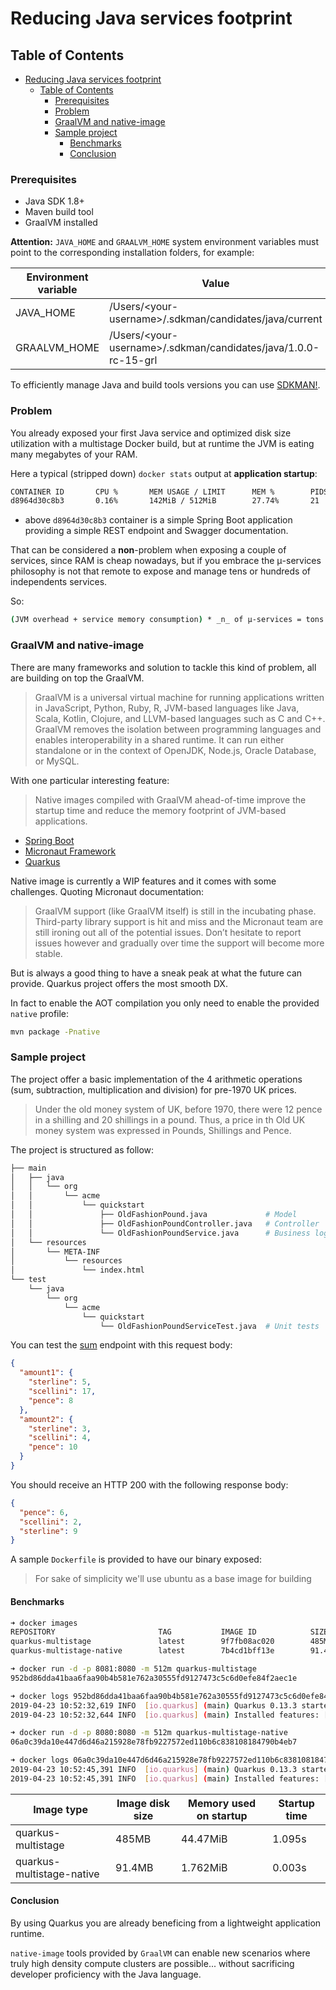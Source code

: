 # Reducing Java services footprint

## Table of Contents

- [Reducing Java services footprint](#reducing-java-services-footprint)
  - [Table of Contents](#table-of-contents)
    - [Prerequisites](#prerequisites)
    - [Problem](#problem)
    - [GraalVM and native-image](#graalvm-and-native-image)
    - [Sample project](#sample-project)
      - [Benchmarks](#benchmarks)
      - [Conclusion](#conclusion)

### Prerequisites

- Java SDK 1.8+
- Maven build tool
- GraalVM installed

**Attention:** `JAVA_HOME` and `GRAALVM_HOME` system environment variables must
point to the corresponding installation folders, for example:

| Environment variable | Value                                                           |
| -------------------- | --------------------------------------------------------------- |
| JAVA_HOME            | /Users/\<your-username>/.sdkman/candidates/java/current         |
| GRAALVM_HOME         | /Users/\<your-username>/.sdkman/candidates/java/1.0.0-rc-15-grl |

To efficiently manage Java and build tools versions you can use [SDKMAN!](https://sdkman.io/).

### Problem

You already exposed your first Java service and optimized disk size utilization
with a multistage Docker build, but at runtime the JVM is eating many megabytes
of your RAM.

Here a typical (stripped down) `docker stats` output at **application startup**:

```bash
CONTAINER ID       CPU %       MEM USAGE / LIMIT      MEM %        PIDS
d8964d30c8b3       0.16%       142MiB / 512MiB        27.74%       21
```

- above `d8964d30c8b3` container is a simple Spring Boot application providing a
  simple REST endpoint and Swagger documentation.

That can be considered a **non**-problem when exposing a couple of services,
since RAM is cheap nowadays, but if you embrace the μ-services philosophy is not
that remote to expose and manage tens or hundreds of independents services.

So:

```bash
(JVM overhead + service memory consumption) * _n_ of μ-services = tons of RAM (!!!)
```

### GraalVM and native-image

There are many frameworks and solution to tackle this kind of problem, all are
building on top the GraalVM.

> GraalVM is a universal virtual machine for running applications written in
> JavaScript, Python, Ruby, R, JVM-based languages like Java, Scala, Kotlin,
> Clojure, and LLVM-based languages such as C and C++. GraalVM removes the
> isolation between programming languages and enables interoperability in a
> shared runtime. It can run either standalone or in the context of OpenJDK,
> Node.js, Oracle Database, or MySQL.

With one particular interesting feature:

> Native images compiled with GraalVM ahead-of-time improve the startup time and
> reduce the memory footprint of JVM-based applications.

- [Spring Boot](https://github.com/oracle/graal/issues/348)
- [Micronaut Framework](https://docs.micronaut.io/latest/guide/index.html#graalServices)
- [Quarkus](https://quarkus.io/guides/building-native-image-guide)

Native image is currently a WIP features and it comes with some challenges.
Quoting Micronaut documentation:

> GraalVM support (like GraalVM itself) is still in the incubating phase.
> Third-party library support is hit and miss and the Micronaut team are still
> ironing out all of the potential issues. Don’t hesitate to report issues
> however and gradually over time the support will become more stable.

But is always a good thing to have a sneak peak at what the future can provide.
Quarkus project offers the most smooth DX.

In fact to enable the AOT compilation you only need to enable the provided
`native` profile:

```bash
mvn package -Pnative
```

### Sample project

The project offer a basic implementation of the 4 arithmetic operations (sum,
subtraction, multiplication and division) for pre-1970 UK prices.

> Under the old money system of UK, before 1970, there were 12 pence in a
> shilling and 20 shillings in a pound. Thus, a price in th Old UK money system
> was expressed in Pounds, Shillings and Pence.

The project is structured as follow:

```bash
├── main
│   ├── java
│   │   └── org
│   │       └── acme
│   │           └── quickstart
│   │               ├── OldFashionPound.java             # Model
│   │               ├── OldFashionPoundController.java   # Controller
│   │               └── OldFashionPoundService.java      # Business logic
│   └── resources
│       └── META-INF
│           └── resources
│               └── index.html
└── test
    └── java
        └── org
            └── acme
                └── quickstart
                    └── OldFashionPoundServiceTest.java  # Unit tests
```

You can test the [sum](http://localhost:8080/oldFaschionPound/sum) endpoint with
this request body:

```json
{
  "amount1": {
    "sterline": 5,
    "scellini": 17,
    "pence": 8
  },
  "amount2": {
    "sterline": 3,
    "scellini": 4,
    "pence": 10
  }
}
```

You should receive an HTTP 200 with the following response body:

```json
{
  "pence": 6,
  "scellini": 2,
  "sterline": 9
}
```

A sample `Dockerfile` is provided to have our binary exposed:

> For sake of simplicity we'll use ubuntu as a base image for building

#### Benchmarks

```bash
➜ docker images
REPOSITORY                       TAG           IMAGE ID            SIZE
quarkus-multistage               latest        9f7fb08ac020        485MB
quarkus-multistage-native        latest        7b4cd1bff13e        91.4MB

➜ docker run -d -p 8081:8080 -m 512m quarkus-multistage
952bd86dda41baa6faa90b4b581e762a30555fd9127473c5c6d0efe84f2aec1e

➜ docker logs 952bd86dda41baa6faa90b4b581e762a30555fd9127473c5c6d0efe84f2aec1e
2019-04-23 10:52:32,619 INFO  [io.quarkus] (main) Quarkus 0.13.3 started in 1.095s. Listening on: http://0.0.0.0:8080
2019-04-23 10:52:32,644 INFO  [io.quarkus] (main) Installed features: [cdi, resteasy, resteasy-jsonb]

➜ docker run -d -p 8080:8080 -m 512m quarkus-multistage-native
06a0c39da10e447d6d46a215928e78fb9227572ed110b6c838108184790b4eb7

➜ docker logs 06a0c39da10e447d6d46a215928e78fb9227572ed110b6c838108184790b4eb7
2019-04-23 10:52:45,391 INFO  [io.quarkus] (main) Quarkus 0.13.3 started in 0.003s. Listening on: http://0.0.0.0:8080
2019-04-23 10:52:45,391 INFO  [io.quarkus] (main) Installed features: [cdi, resteasy, resteasy-jsonb]
```

| Image type                | Image disk size | Memory used on startup | Startup time |
| ------------------------- | --------------- | ---------------------- | ------------ |
| quarkus-multistage        | 485MB           | 44.47MiB               | 1.095s       |
| quarkus-multistage-native | 91.4MB          | 1.762MiB               | 0.003s       |

#### Conclusion

By using Quarkus you are already beneficing from a lightweight application runtime.

`native-image` tools provided by `GraalVM` can enable new scenarios where truly
high density compute clusters are possible... without sacrificing developer
proficiency with the Java language.
